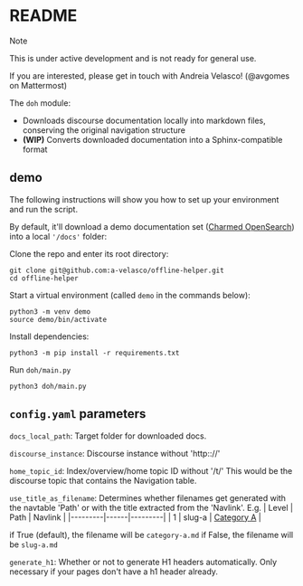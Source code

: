 # README

> [!NOTE]
> This is under active development and is not ready for general use.
> 
> If you are interested, please get in touch with Andreia Velasco! (@avgomes on Mattermost)

The `doh` module:
* Downloads discourse documentation locally into markdown files, conserving the original navigation structure
* **(WIP)** Converts downloaded documentation into a Sphinx-compatible format

## demo
The following instructions will show you how to set up your environment and run the script. 

By default, it'll download a demo documentation set ([Charmed OpenSearch](https://charmhub.io/opensearch)) into a local `'/docs'` folder:

Clone the repo and enter its root directory:
```
git clone git@github.com:a-velasco/offline-helper.git
cd offline-helper
```

Start a virtual environment (called `demo` in the commands below):
```
python3 -m venv demo
source demo/bin/activate
```
Install dependencies:
```
python3 -m pip install -r requirements.txt
```
Run `doh/main.py`
```
python3 doh/main.py
```
## `config.yaml` parameters

`docs_local_path`: Target folder for downloaded docs.

`discourse_instance`: Discourse instance without 'http:://'

`home_topic_id`: Index/overview/home topic ID without '/t/'
This would be the discourse topic that contains the Navigation table.

`use_title_as_filename`: Determines whether filenames get generated with the navtable 'Path' or with the title extracted from the 'Navlink'.
E.g. 
| Level   | Path | Navlink |
|---------|------|---------|
| 1 | slug-a   | [Category A](/t/123) |

if True (default), the filename will be `category-a.md`
if False, the filename will be `slug-a.md`

`generate_h1`: Whether or not to generate H1 headers automatically. 
Only necessary if your pages don't have a h1 header already.